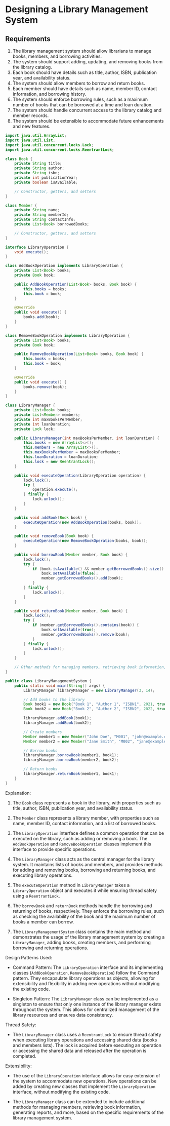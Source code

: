 # Designing a Library Management System

## Requirements
1. The library management system should allow librarians to manage books, members, and borrowing activities.
2. The system should support adding, updating, and removing books from the library catalog.
3. Each book should have details such as title, author, ISBN, publication year, and availability status.
4. The system should allow members to borrow and return books.
5. Each member should have details such as name, member ID, contact information, and borrowing history.
6. The system should enforce borrowing rules, such as a maximum number of books that can be borrowed at a time and loan duration.
7. The system should handle concurrent access to the library catalog and member records.
8. The system should be extensible to accommodate future enhancements and new features.


```java
import java.util.ArrayList;
import java.util.List;
import java.util.concurrent.locks.Lock;
import java.util.concurrent.locks.ReentrantLock;

class Book {
    private String title;
    private String author;
    private String isbn;
    private int publicationYear;
    private boolean isAvailable;

    // Constructor, getters, and setters
}

class Member {
    private String name;
    private String memberId;
    private String contactInfo;
    private List<Book> borrowedBooks;

    // Constructor, getters, and setters
}

interface LibraryOperation {
    void execute();
}

class AddBookOperation implements LibraryOperation {
    private List<Book> books;
    private Book book;

    public AddBookOperation(List<Book> books, Book book) {
        this.books = books;
        this.book = book;
    }

    @Override
    public void execute() {
        books.add(book);
    }
}

class RemoveBookOperation implements LibraryOperation {
    private List<Book> books;
    private Book book;

    public RemoveBookOperation(List<Book> books, Book book) {
        this.books = books;
        this.book = book;
    }

    @Override
    public void execute() {
        books.remove(book);
    }
}

class LibraryManager {
    private List<Book> books;
    private List<Member> members;
    private int maxBooksPerMember;
    private int loanDuration;
    private Lock lock;

    public LibraryManager(int maxBooksPerMember, int loanDuration) {
        this.books = new ArrayList<>();
        this.members = new ArrayList<>();
        this.maxBooksPerMember = maxBooksPerMember;
        this.loanDuration = loanDuration;
        this.lock = new ReentrantLock();
    }

    public void executeOperation(LibraryOperation operation) {
        lock.lock();
        try {
            operation.execute();
        } finally {
            lock.unlock();
        }
    }

    public void addBook(Book book) {
        executeOperation(new AddBookOperation(books, book));
    }

    public void removeBook(Book book) {
        executeOperation(new RemoveBookOperation(books, book));
    }

    public void borrowBook(Member member, Book book) {
        lock.lock();
        try {
            if (book.isAvailable() && member.getBorrowedBooks().size() < maxBooksPerMember) {
                book.setAvailable(false);
                member.getBorrowedBooks().add(book);
            }
        } finally {
            lock.unlock();
        }
    }

    public void returnBook(Member member, Book book) {
        lock.lock();
        try {
            if (member.getBorrowedBooks().contains(book)) {
                book.setAvailable(true);
                member.getBorrowedBooks().remove(book);
            }
        } finally {
            lock.unlock();
        }
    }

    // Other methods for managing members, retrieving book information, etc.
}

public class LibraryManagementSystem {
    public static void main(String[] args) {
        LibraryManager libraryManager = new LibraryManager(3, 14);

        // Add books to the library
        Book book1 = new Book("Book 1", "Author 1", "ISBN1", 2021, true);
        Book book2 = new Book("Book 2", "Author 2", "ISBN2", 2022, true);

        libraryManager.addBook(book1);
        libraryManager.addBook(book2);

        // Create members
        Member member1 = new Member("John Doe", "M001", "john@example.com");
        Member member2 = new Member("Jane Smith", "M002", "jane@example.com");

        // Borrow books
        libraryManager.borrowBook(member1, book1);
        libraryManager.borrowBook(member2, book2);

        // Return books
        libraryManager.returnBook(member1, book1);
    }
}
```

Explanation:
1. The `Book` class represents a book in the library, with properties such as title, author, ISBN, publication year, and availability status.

2. The `Member` class represents a library member, with properties such as name, member ID, contact information, and a list of borrowed books.

3. The `LibraryOperation` interface defines a common operation that can be executed on the library, such as adding or removing a book. The `AddBookOperation` and `RemoveBookOperation` classes implement this interface to provide specific operations.

4. The `LibraryManager` class acts as the central manager for the library system. It maintains lists of books and members, and provides methods for adding and removing books, borrowing and returning books, and executing library operations.

5. The `executeOperation` method in `LibraryManager` takes a `LibraryOperation` object and executes it while ensuring thread safety using a `ReentrantLock`.

6. The `borrowBook` and `returnBook` methods handle the borrowing and returning of books, respectively. They enforce the borrowing rules, such as checking the availability of the book and the maximum number of books a member can borrow.

7. The `LibraryManagementSystem` class contains the main method and demonstrates the usage of the library management system by creating a `LibraryManager`, adding books, creating members, and performing borrowing and returning operations.

Design Patterns Used:
- Command Pattern: The `LibraryOperation` interface and its implementing classes (`AddBookOperation`, `RemoveBookOperation`) follow the Command pattern. They encapsulate library operations as objects, allowing for extensibility and flexibility in adding new operations without modifying the existing code.

- Singleton Pattern: The `LibraryManager` class can be implemented as a singleton to ensure that only one instance of the library manager exists throughout the system. This allows for centralized management of the library resources and ensures data consistency.

Thread Safety:
- The `LibraryManager` class uses a `ReentrantLock` to ensure thread safety when executing library operations and accessing shared data (books and members lists). The lock is acquired before executing an operation or accessing the shared data and released after the operation is completed.

Extensibility:
- The use of the `LibraryOperation` interface allows for easy extension of the system to accommodate new operations. New operations can be added by creating new classes that implement the `LibraryOperation` interface, without modifying the existing code.

- The `LibraryManager` class can be extended to include additional methods for managing members, retrieving book information, generating reports, and more, based on the specific requirements of the library management system.
